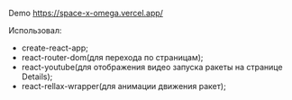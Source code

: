  Demo
https://space-x-omega.vercel.app/

Использовал:
- create-react-app;
- react-router-dom(для перехода по страницам);
- react-youtube(для отображения видео запуска ракеты на странице Details);
- react-rellax-wrapper(для анимации движения ракет);
